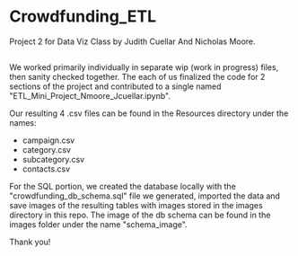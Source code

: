 # Crowdfunding_ETL
Project 2 for Data Viz Class by Judith Cuellar And Nicholas Moore.

##
We worked primarily individually in separate wip (work in progress) files, then sanity checked together.  The each of us finalized the code for 2 sections of the project and contributed to a single named "ETL_Mini_Project_Nmoore_Jcuellar.ipynb".

Our resulting 4 .csv files can be found in the Resources directory under the names:
* campaign.csv
* category.csv
* subcategory.csv
* contacts.csv

For the SQL portion, we created the database locally with the "crowdfunding_db_schema.sql" file we generated, imported the data and save images of the resulting tables with images stored in the images directory in this repo.  The image of the db schema can be found in the images folder under the name "schema_image".

Thank you!
